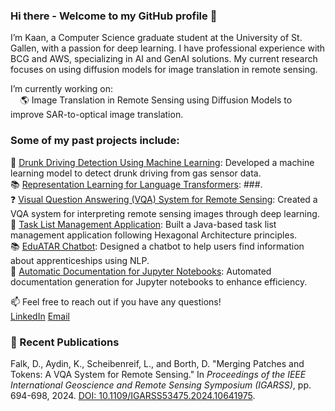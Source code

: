 ### Hi there - Welcome to my GitHub profile 👋

I’m Kaan, a Computer Science graduate student at the University of St. Gallen, with a passion for deep learning. I have professional experience with BCG and AWS, specializing in AI and GenAI solutions. My current research focuses on using diffusion models for image translation in remote sensing.

I’m currently working on: <br>
&nbsp;&nbsp;&nbsp; 🌎 Image Translation in Remote Sensing using Diffusion Models to improve SAR-to-optical image translation.

### Some of my past projects include:
🍺 [Drunk Driving Detection Using Machine Learning](https://github.com/kaaydin/drunk-driving-detection): Developed a machine learning model to detect drunk driving from gas sensor data. <br>
📚 [Representation Learning for Language Transformers](https://github.com/kaaydin/representation-learning-language-transformers): ###. <br>
❓ [Visual Question Answering (VQA) System for Remote Sensing](https://github.com/kaaydin/vqa-remote-sensing): Created a VQA system for interpreting remote sensing images through deep learning. <br>
📑 [Task List Management Application](https://github.com/kaaydin/tapas): Built a Java-based task list management application following Hexagonal Architecture principles. <br>
📚 [EduATAR Chatbot](https://github.com/kaaydin/eduatar-chatbot): Designed a chatbot to help users find information about apprenticeships using NLP. <br>
📓 [Automatic Documentation for Jupyter Notebooks](https://github.com/kaaydin/automatic-notebook-documentation): Automated documentation generation for Jupyter notebooks to enhance efficiency. <br>

📫 Feel free to reach out if you have any questions! <br>
[LinkedIn](https://www.linkedin.com/in/kaanaydin) 
[Email](mailto:kaanaydin95@icloud.com)

### 📄 Recent Publications
Falk, D., Aydin, K., Scheibenreif, L., and Borth, D. "Merging Patches and Tokens: A VQA System for Remote Sensing." In *Proceedings of the IEEE International Geoscience and Remote Sensing Symposium (IGARSS)*, pp. 694-698, 2024. [DOI: 10.1109/IGARSS53475.2024.10641975](https://ieeexplore.ieee.org/document/10641975).
